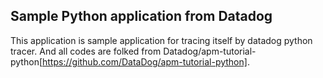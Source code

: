 ## Sample Python application from Datadog
This application is sample application for tracing itself by datadog python tracer. And all codes are folked from Datadog/apm-tutorial-python[https://github.com/DataDog/apm-tutorial-python].
